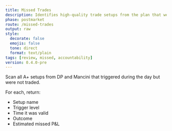 ```yaml
---
title: Missed Trades
description: Identifies high-quality trade setups from the plan that were not executed.
phase: postmarket
route: /missed-trades
output: raw
style:
  decorate: false
  emojis: false
  tone: direct
  format: text/plain
tags: [review, missed, accountability]
version: 0.4.0-pre
---
```


Scan all A+ setups from DP and Mancini that triggered during the day but were not traded.

For each, return:
- Setup name
- Trigger level
- Time it was valid
- Outcome
- Estimated missed P&L
